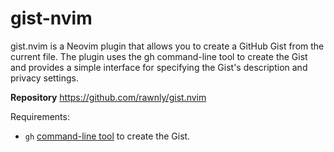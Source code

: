# gist-nvim

gist.nvim is a Neovim plugin that allows you to create a GitHub Gist from the
current file. The plugin uses the gh command-line tool to create the Gist and
provides a simple interface for specifying the Gist's description and privacy
settings.

**Repository** <https://github.com/rawnly/gist.nvim>

Requirements:

- `gh` [command-line tool](https://cli.github.com) to create the Gist.

<!-- vim: set ft=markdown: -->